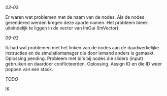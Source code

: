 *03-03*

Er waren wat problemen met de naam van de nodes. Als de nodes gerendered werden kregen deze aparte namen. Het probleem
bleek uiteindelijk te liggen in de vector van ImGui (ImVector)

*09-03*

Ik had wat problemen met het linken van de nodes aan de daadwerkelijke instructies en de simulatiomanager die door iemand anders is gemaakt. Oplossing pending. 
Probleem met Id's bij nodes die sliders (input) gebruiken en daardoor conflicteerden. Oplossing. Assign ID en die ID weer poppen van een stack.

*TODO*

IK 